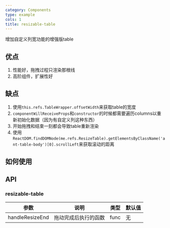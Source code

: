 ```yaml
---
category: Components
type: example
cols: 1
title: resizable-table
---
```


增加自定义列宽功能的增强版table

## 优点
1. 性能好，拖拽过程只渲染那根线
2. 高阶组件，扩展性好

## 缺点
1. 使用`this.refs.TableWrapper.offsetWidth`来获取table的宽度
2. `componentWillReceiveProps`和`constructor`的时候都需要遍历columns以重新初始化数据（因为有自定义列这种东西）
3. 开始拖拽和结束一刻都会导致table重新渲染
4. 使用`ReactDOM.findDOMNode(me.refs.ResizeTable).getElementsByClassName('ant-table-body')[0].scrollLeft`来获取滚动的距离

## 如何使用


## API

### resizable-table

| 参数             | 说明                                         | 类型     | 默认值        |
|------------------|----------------------------------------------|----------|---------------|
| handleResizeEnd        | 拖动完成后执行的函数                      | func   | 无            |
